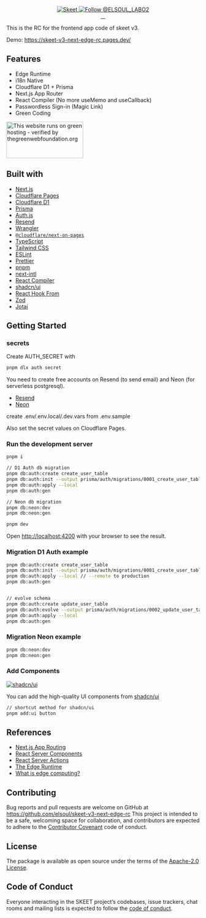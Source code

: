 <p align="center">
  <a href="https://skeet.dev/en/">
    <img src="https://user-images.githubusercontent.com/20677823/221215449-93a7b5a8-5f33-4da8-9dd4-d0713db0a280.png" alt="Skeet" />
  </a>

  <a href="https://twitter.com/intent/follow?screen_name=ELSOUL_LABO2">
    <img src="https://img.shields.io/twitter/follow/ELSOUL_LABO2.svg?label=Follow%20@ELSOUL_LABO2" alt="Follow @ELSOUL_LABO2" />
  </a>
  <br/>
  <a aria-label="npm version" href="https://www.npmjs.com/package/@skeet-framework/cli">
    <img alt="" src="https://badgen.net/npm/v/@skeet-framework/cli">
  </a>
  <a aria-label="Downloads Number" href="https://www.npmjs.com/package/@skeet-framework/cli">
    <img alt="" src="https://badgen.net/npm/dt/@skeet-framework/cli">
  </a>
  <a aria-label="License" href="https://github.com/elsoul/skeet-cli/blob/master/LICENSE.txt">
    <img alt="" src="https://badgen.net/badge/license/Apache/blue">
  </a>
    <a aria-label="Code of Conduct" href="https://github.com/elsoul/skeet-cli/blob/master/CODE_OF_CONDUCT.md">
    <img alt="" src="https://img.shields.io/badge/Contributor%20Covenant-2.1-4baaaa.svg">
  </a>
</p>

This is the RC for the frontend app code of skeet v3.

Demo: https://skeet-v3-next-edge-rc.pages.dev/

## Features

- Edge Runtime
- i18n Native
- Cloudflare D1 + Prisma
- Next.js App Router
- React Compiler (No more useMemo and useCallback)
- Passwordless Sign-in (Magic Link)
- Green Coding

<a href="https://www.thegreenwebfoundation.org/green-web-check/?url=https://skeet-v3-next-edge-rc.pages.dev/">
  <img src="https://app.greenweb.org/api/v3/greencheckimage/skeet-v3-next-edge-rc.pages.dev?nocache=true" alt="This website runs on green hosting - verified by thegreenwebfoundation.org" width="200px" height="95px">
</a>

## Built with

- [Next.js](https://nextjs.org/)
- [Cloudflare Pages](https://pages.cloudflare.com/)
- [Cloudflare D1](https://developers.cloudflare.com/d1/)
- [Prisma](https://www.prisma.io/)
- [Auth.js](https://authjs.dev/)
- [Resend](https://resend.com/docs/introduction)
- [Wrangler](https://developers.cloudflare.com/workers/wrangler/)
- [`@cloudflare/next-on-pages`](https://github.com/cloudflare/next-on-pages)
- [TypeScript](https://www.typescriptlang.org/)
- [Tailwind CSS](https://tailwindcss.com/)
- [ESLint](https://eslint.org/)
- [Prettier](https://prettier.io/)
- [pnpm](https://pnpm.io/)
- [next-intl](https://next-intl-docs.vercel.app/)
- [React Compiler](https://react.dev/learn/react-compiler)
- [shadcn/ui](https://ui.shadcn.com/)
- [React Hook From](https://react-hook-form.com/)
- [Zod](https://zod.dev/)
- [Jotai](https://jotai.org/)

## Getting Started

### secrets

Create AUTH_SECRET with

```bash
pnpm dlx auth secret
```

You need to create free accounts on Resend (to send email) and Neon (for serverless postgresql).

- [Resend](https://resend.com/)
- [Neon](https://neon.tech/)

create .env/.env.local/.dev.vars from .env.sample

Also set the secret values on Cloudflare Pages.

### Run the development server

```bash
pnpm i

// D1 Auth db migration
pnpm db:auth:create create_user_table
pnpm db:auth:init --output prisma/auth/migrations/0001_create_user_table.sql
pnpm db:auth:apply --local
pnpm db:auth:gen

// Neon db migration
pnpm db:neon:dev
pnpm db:neon:gen

pnpm dev
```

Open [http://localhost:4200](http://localhost:4200) with your browser to see the result.

### Migration D1 Auth example

```bash
pnpm db:auth:create create_user_table
pnpm db:auth:init --output prisma/auth/migrations/0001_create_user_table.sql
pnpm db:auth:apply --local // --remote to production
pnpm db:auth:gen


// evolve schema
pnpm db:auth:create update_user_table
pnpm db:auth:evolve --output prisma/auth/migrations/0002_update_user_table.sql
pnpm db:auth:apply --local
pnpm db:auth:gen
```

### Migration Neon example

```bash
pnpm db:neon:dev
pnpm db:neon:gen
```

### Add Components

<a href="https://ui.shadcn.com/">
  <img src="https://pub-f5c1b877dd3a4b63aacd87ee9a480be9.r2.dev/shadcnUI.jpg" alt="shadcn/ui" />
</a>

You can add the high-quality UI components from [shadcn/ui](https://ui.shadcn.com/)

```bash
// shortcut method for shadcn/ui
pnpm add:ui button
```

## References

- [Next.js App Routing](https://nextjs.org/docs/app/building-your-application/routing)
- [React Server Components](https://react.dev/reference/rsc/server-components)
- [React Server Actions](https://react.dev/reference/rsc/server-actions)
- [The Edge Runtime](https://edge-runtime.vercel.app/)
- [What is edge computing?](https://www.cloudflare.com/learning/serverless/glossary/what-is-edge-computing/)

## Contributing

Bug reports and pull requests are welcome on GitHub at https://github.com/elsoul/skeet-v3-next-edge-rc This project is intended to be a safe, welcoming space for collaboration, and contributors are expected to adhere to the [Contributor Covenant](http://contributor-covenant.org) code of conduct.

## License

The package is available as open source under the terms of the [Apache-2.0 License](https://www.apache.org/licenses/LICENSE-2.0).

## Code of Conduct

Everyone interacting in the SKEET project’s codebases, issue trackers, chat rooms and mailing lists is expected to follow the [code of conduct](https://github.com/elsoul/skeet-v3-next-edge-rc/blob/master/CODE_OF_CONDUCT.md).
